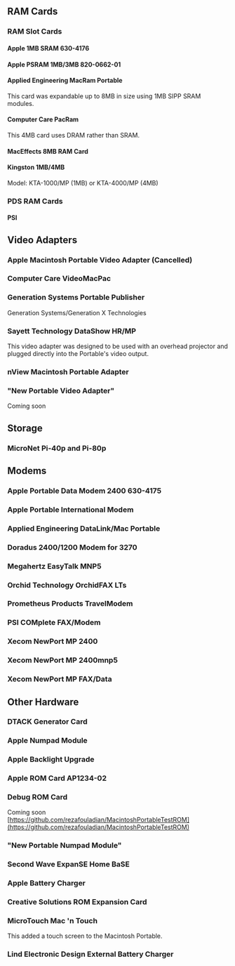 ## RAM Cards
### RAM Slot Cards

#### Apple 1MB SRAM 630-4176

#### Apple PSRAM 1MB/3MB 820-0662-01

#### Applied Engineering MacRam Portable

This card was expandable up to 8MB in size using 1MB SIPP SRAM modules.

#### Computer Care PacRam
This 4MB card uses DRAM rather than SRAM.

#### MacEffects 8MB RAM Card

#### Kingston 1MB/4MB

Model: KTA-1000/MP (1MB) or KTA-4000/MP (4MB)

### PDS RAM Cards

#### PSI

## Video Adapters

### Apple Macintosh Portable Video Adapter (Cancelled)

### Computer Care VideoMacPac

### Generation Systems Portable Publisher
Generation Systems/Generation X Technologies

### Sayett Technology DataShow HR/MP
This video adapter was designed to be used with an overhead projector and plugged directly into the Portable's video output.

### nView Macintosh Portable Adapter

### "New Portable Video Adapter"
Coming soon

## Storage

### MicroNet Pi-40p and Pi-80p

## Modems

### Apple Portable Data Modem 2400 630-4175

### Apple Portable International Modem

### Applied Engineering DataLink/Mac Portable

### Doradus 2400/1200 Modem for 3270

### Megahertz EasyTalk MNP5

### Orchid Technology OrchidFAX LTs

### Prometheus Products TravelModem

### PSI COMplete FAX/Modem

### Xecom NewPort MP 2400

### Xecom NewPort MP 2400mnp5

### Xecom NewPort MP FAX/Data

## Other Hardware

### DTACK Generator Card

### Apple Numpad Module

### Apple Backlight Upgrade

### Apple ROM Card AP1234-02

### Debug ROM Card
Coming soon  
[https://github.com/rezafouladian/MacintoshPortableTestROM](https://github.com/rezafouladian/MacintoshPortableTestROM)

### "New Portable Numpad Module"

### Second Wave ExpanSE Home BaSE

### Apple Battery Charger

### Creative Solutions ROM Expansion Card

### MicroTouch Mac 'n Touch
This added a touch screen to the Macintosh Portable.

### Lind Electronic Design External Battery Charger
